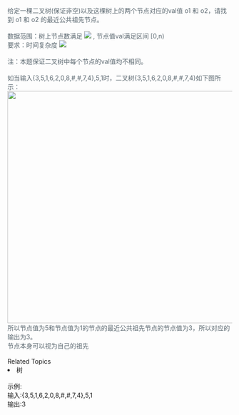 <div>  <span style="color: rgb(90,103,111);">给定一棵二叉树(保证非空)以及这棵树上的两个节点对应的val值 o1 和 o2，请找到 o1 和 o2 的最近公共祖先节点。 </span>  </div> <div>  <span style="color: rgb(90,103,111);"><br> </span>  </div> <div>  <span style="color: rgb(90,103,111);">数据范围：树上节点数满足 <img src="https://www.nowcoder.com/equation?tex=1%20%5Cle%20n%20%5Cle%2010%5E5%20%5C"> , 节点值val满足区间 [0,n)</span>  </div> <div>  <span style="color: rgb(90,103,111);">要求：时间复杂度 <img src="https://www.nowcoder.com/equation?tex=O(n)"></span>  </div> <div>  <span style="color: rgb(90,103,111);"><br> </span>  </div> <div>  <span style="color: rgb(90,103,111);">注：本题保证二叉树中每个节点的val值均不相同。</span>  </div> <div>  <span style="color: rgb(90,103,111);"><br> </span>  </div> <div>  <span style="color: rgb(90,103,111);">如当输入{3,5,1,6,2,0,8,#,#,7,4},5,1时，二叉树{<span style="color: rgb(90,103,111);">3,5,1,6,2,0,8,#,#,7,4</span>}如下图所示：</span>  </div> <div>  <span style="color: rgb(90,103,111);"><span><img alt="" src="https://uploadfiles.nowcoder.com/images/20211014/423483716_1634206667843/D2B5CA33BD970F64A6301FA75AE2EB22" style="height: auto;width: 520.8px;"></span></span>  </div> <div>  <span style="color: rgb(90,103,111);"><span><span style="color: rgb(90,103,111);">所以节点值为5和节点值为1的节点的最近公共祖先节点的节点值为3，所以对应的输出为3。</span><br> </span></span>  </div> <div>  <span style="color: rgb(90,103,111);"><span><span style="color: rgb(90,103,111);">节点本身可以视为自己的祖先</span></span></span>  </div><div><br></div><div><div>Related Topics</div><div><li>树</li></div></div><br>示例:<br>输入:{3,5,1,6,2,0,8,#,#,7,4},5,1<br>输出:3<br>